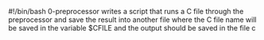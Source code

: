 #!/bin/bash
0-preprocessor writes a script that runs a C file through the preprocessor and save the result into another file where the C file name will be saved in the variable $CFILE and the output should be saved in the file c
